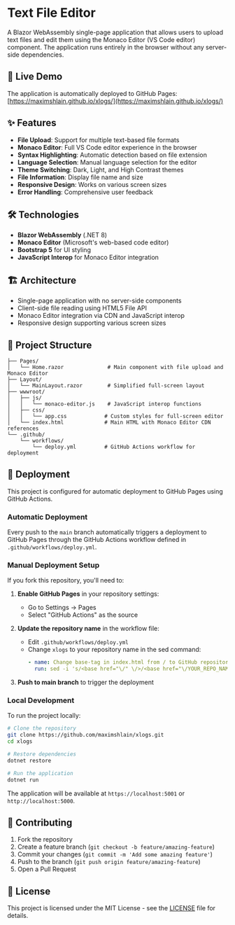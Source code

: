 # Text File Editor

A Blazor WebAssembly single-page application that allows users to upload text files and edit them using the Monaco Editor (VS Code editor) component. The application runs entirely in the browser without any server-side dependencies.

## 🚀 Live Demo

The application is automatically deployed to GitHub Pages: [https://maximshlain.github.io/xlogs/](https://maximshlain.github.io/xlogs/)

## ✨ Features

- **File Upload**: Support for multiple text-based file formats
- **Monaco Editor**: Full VS Code editor experience in the browser
- **Syntax Highlighting**: Automatic detection based on file extension
- **Language Selection**: Manual language selection for the editor
- **Theme Switching**: Dark, Light, and High Contrast themes
- **File Information**: Display file name and size
- **Responsive Design**: Works on various screen sizes
- **Error Handling**: Comprehensive user feedback

## 🛠️ Technologies

- **Blazor WebAssembly** (.NET 8)
- **Monaco Editor** (Microsoft's web-based code editor)
- **Bootstrap 5** for UI styling
- **JavaScript Interop** for Monaco Editor integration

## 🏗️ Architecture

- Single-page application with no server-side components
- Client-side file reading using HTML5 File API
- Monaco Editor integration via CDN and JavaScript interop
- Responsive design supporting various screen sizes

## 📁 Project Structure

```
├── Pages/
│   └── Home.razor              # Main component with file upload and Monaco Editor
├── Layout/
│   └── MainLayout.razor        # Simplified full-screen layout
├── wwwroot/
│   ├── js/
│   │   └── monaco-editor.js    # JavaScript interop functions
│   ├── css/
│   │   └── app.css            # Custom styles for full-screen editor
│   └── index.html             # Main HTML with Monaco Editor CDN references
└── .github/
    └── workflows/
        └── deploy.yml         # GitHub Actions workflow for deployment
```

## 🚀 Deployment

This project is configured for automatic deployment to GitHub Pages using GitHub Actions.

### Automatic Deployment

Every push to the `main` branch automatically triggers a deployment to GitHub Pages through the GitHub Actions workflow defined in `.github/workflows/deploy.yml`.

### Manual Deployment Setup

If you fork this repository, you'll need to:

1. **Enable GitHub Pages** in your repository settings:
   - Go to Settings → Pages
   - Select "GitHub Actions" as the source

2. **Update the repository name** in the workflow file:
   - Edit `.github/workflows/deploy.yml`
   - Change `xlogs` to your repository name in the sed command:
     ```yaml
     - name: Change base-tag in index.html from / to GitHub repository name
       run: sed -i 's/<base href="\/" \/>/<base href="\/YOUR_REPO_NAME\/" \/>/g' release/wwwroot/index.html
     ```

3. **Push to main branch** to trigger the deployment

### Local Development

To run the project locally:

```bash
# Clone the repository
git clone https://github.com/maximshlain/xlogs.git
cd xlogs

# Restore dependencies
dotnet restore

# Run the application
dotnet run
```

The application will be available at `https://localhost:5001` or `http://localhost:5000`.

## 🤝 Contributing

1. Fork the repository
2. Create a feature branch (`git checkout -b feature/amazing-feature`)
3. Commit your changes (`git commit -m 'Add some amazing feature'`)
4. Push to the branch (`git push origin feature/amazing-feature`)
5. Open a Pull Request

## 📄 License

This project is licensed under the MIT License - see the [LICENSE](LICENSE) file for details.